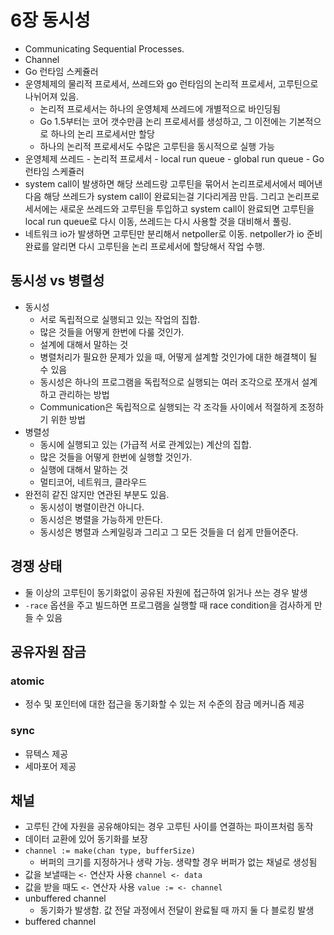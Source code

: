 # 6장 동시성

* Communicating Sequential Processes.
* Channel
* Go 런타임 스케쥴러
* 운영체제의 물리적 프로세서, 쓰레드와 go 런타임의 논리적 프로세서, 고루틴으로 나뉘어져 있음.
  * 논리적 프로세서는 하나의 운영체제 쓰레드에 개별적으로 바인딩됨
  * Go 1.5부터는 코어 갯수만큼 논리 프로세서를 생성하고, 그 이전에는 기본적으로 하나의 논리 프로세서만 할당
  * 하나의 논리적 프로세서도 수많은 고루틴을 동시적으로 실행 가능
* 운영체제 쓰레드 - 논리적 프로세서 - local run queue - global run queue - Go 런타임 스케쥴러
* system call이 발생하면 해당 쓰레드랑 고루틴을 묶어서 논리프로세서에서 떼어낸 다음 해당 쓰레드가 system call이 완료되는걸 기다리게끔 만듬. 그리고 논리프로세서에는 새로운 쓰레드와 고루틴을 투입하고 system call이 완료되면 고루틴을 local run queue로 다시 이동, 쓰레드는 다시 사용할 것을 대비해서 풀링. 
* 네트워크 io가 발생하면 고루틴만 분리해서 netpoller로 이동. netpoller가 io 준비 완료를 알리면 다시 고루틴을 논리 프로세서에 할당해서 작업 수행. 

## 동시성 vs 병렬성

* 동시성
  * 서로 독립적으로 실행되고 있는 작업의 집합. 
  * 많은 것들을 어떻게 한번에 다룰 것인가.
  * 설계에 대해서 말하는 것
  * 병렬처리가 필요한 문제가 있을 때, 어떻게 설계할 것인가에 대한 해결책이 될 수 있음
  * 동시성은 하나의 프로그램을 독립적으로 실행되는 여러 조각으로 쪼개서 설계하고 관리하는 방법
  * Communication은 독립적으로 실행되는 각 조각들 사이에서 적절하게 조정하기 위한 방법
* 병렬성
  * 동시에 실행되고 있는 \(가급적 서로 관계있는\) 계산의 집합. 
  * 많은 것들을 어떻게 한번에 실행할 것인가.
  * 실행에 대해서 말하는 것
  * 멀티코어, 네트워크, 클라우드 
* 완전히 같진 않지만 연관된 부분도 있음.
  * 동시성이 병렬이란건 아니다.
  * 동시성은 병렬을 가능하게 만든다.
  * 동시성은 병렬과 스케일링과 그리고 그 모든 것들을 더 쉽게 만들어준다.

## 경쟁 상태

* 둘 이상의 고루틴이 동기화없이 공유된 자원에 접근하여 읽거나 쓰는 경우 발생
* `-race` 옵션을 주고 빌드하면 프로그램을 실행할 때 race condition을 검사하게 만들 수 있음

## 공유자원 잠금

### atomic

* 정수 및 포인터에 대한 접근을 동기화할 수 있는 저 수준의 잠금 메커니즘 제공

### sync

* 뮤텍스 제공
* 세마포어 제공

## 채널

* 고루틴 간에 자원을 공유해야되는 경우 고루틴 사이를 연결하는 파이프처럼 동작
* 데이터 교환에 있어 동기화를 보장
* `channel := make(chan type, bufferSize)`
  * 버퍼의 크기를 지정하거나 생략 가능. 생략할 경우 버퍼가 없는 채널로 생성됨
* 값을 보낼때는 `<-` 연산자 사용 `channel <- data`
* 값을 받을 때도 `<-` 연산자 사용 `value := <- channel`
* unbuffered channel
  * 동기화가 발생함. 값 전달 과정에서 전달이 완료될 때 까지 둘 다 블로킹 발생 
* buffered channel



